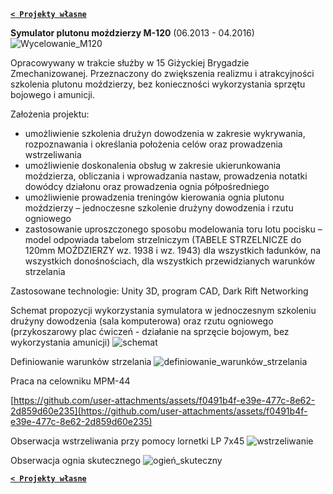 **[`< Projekty własne`](https://codecanter.github.io/portfolio/)**

**Symulator plutonu moździerzy M-120** (06.2013 - 04.2016)
![Wycelowanie_M120](https://github.com/user-attachments/assets/0942f580-8131-49ec-8e66-bf1a83944e9b)

Opracowywany w trakcie służby w 15 Giżyckiej Brygadzie Zmechanizowanej. Przeznaczony do zwiększenia realizmu i atrakcyjności szkolenia plutonu moździerzy, bez konieczności wykorzystania sprzętu bojowego i amunicji.

Założenia projektu:
- umożliwienie szkolenia drużyn dowodzenia w zakresie wykrywania, rozpoznawania i określania położenia celów oraz prowadzenia wstrzeliwania
- umożliwienie doskonalenia obsług w zakresie ukierunkowania moździerza, obliczania i wprowadzania nastaw, prowadzenia notatki dowódcy działonu oraz prowadzenia ognia półpośredniego
- umożliwienie prowadzenia treningów kierowania ognia plutonu moździerzy – jednoczesne szkolenie drużyny dowodzenia i rzutu ogniowego
- zastosowanie uproszczonego sposobu modelowania toru lotu pocisku – model odpowiada tabelom strzelniczym (TABELE STRZELNICZE do 120mm MOŹDZIERZY wz. 1938 i wz. 1943) dla wszystkich ładunków, na wszystkich donośnościach, dla wszystkich przewidzianych warunków strzelania

Zastosowane technologie: Unity 3D, program CAD, Dark Rift Networking

Schemat propozycji wykorzystania symulatora w jednoczesnym szkoleniu drużyny dowodzenia (sala komputerowa) oraz rzutu ogniowego (przykoszarowy plac ćwiczeń - działanie na sprzęcie bojowym, bez wykorzystania amunicji)
![schemat](https://github.com/user-attachments/assets/806c4449-63cb-4cc9-827b-2a129ffab246)

Definiowanie warunków strzelania
![definiowanie_warunków_strzelania](https://github.com/user-attachments/assets/6e8c5055-e7d6-4be9-8631-8ad81f509f33)

Praca na celowniku MPM-44

[https://github.com/user-attachments/assets/f0491b4f-e39e-477c-8e62-2d859d60e235](https://github.com/user-attachments/assets/f0491b4f-e39e-477c-8e62-2d859d60e235)


Obserwacja wstrzeliwania przy pomocy lornetki LP 7x45
![wstrzeliwanie](https://github.com/user-attachments/assets/3677a369-98b0-4498-864d-eee81df08365)

Obserwacja ognia skutecznego
![ogień_skuteczny](https://github.com/user-attachments/assets/7029ca27-4805-4f2b-a7df-a1cfe98c5d7b)

**[`< Projekty własne`](https://codecanter.github.io/portfolio/)**
